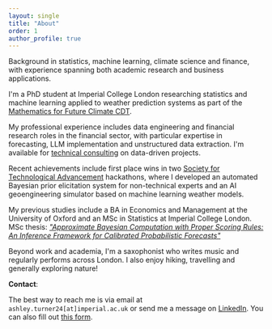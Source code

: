 ```yaml
---
layout: single
title: "About"
order: 1
author_profile: true
---
```


Background in statistics, machine learning, climate science and finance, with experience spanning both academic research and business applications.

I'm a PhD student at Imperial College London researching statistics and machine learning applied to weather prediction systems as part of the [Mathematics for Future Climate CDT](https://mfccdt.ac.uk/).

My professional experience includes data engineering and financial research roles in the financial sector, with particular expertise in forecasting, LLM implementation and unstructured data extraction. I'm available for [technical consulting](/technical_consulting/) on data-driven projects.

Recent achievements include first place wins in two [Society for Technological Advancement](https://ilikethefuture.com/) hackathons, where I developed an automated Bayesian prior elicitation system for non-technical experts and an AI geoengineering simulator based on machine learning weather models.

My previous studies include a BA in Economics and Management at the University of Oxford and an MSc in Statistics at Imperial College London. MSc thesis: *["Approximate Bayesian Computation with Proper Scoring Rules: An Inference Framework for Calibrated Probabilistic Forecasts"](/MSc_Thesis.pdf)*

Beyond work and academia, I'm a saxophonist who writes music and regularly performs across London. I also enjoy hiking, travelling and generally exploring nature!

**Contact**: 

The best way to reach me is via email at 
```ashley.turner24[at]imperial.ac.uk``` 
or send me a message on [LinkedIn](https://www.linkedin.com/in/ashleygturner). You can also fill out [this form](/contact/).

<!-- OLD CONTENT:
Background in **statistics, machine learning, climate science and economics**, with experience spanning both academic research and business applications.

Undertaking a PhD in **statistics and machine learning** researching **extrapolation, uncertainty quantification and machine learning weather prediction methods** as part of the [Mathematics for Future Climate CDT](https://mfccdt.ac.uk/) at **Imperial College London**. Previous studies include **BA Economics and Management** at the **University of Oxford** and **MSc Statistics** at **Imperial College London**.

Professional experience includes **data engineering** and **financial research** roles in the financial sector, with particular expertise in **forecasting**, **application and implementation of LLMs** and **unstructured data extraction**.

Beyond technical work, I play the saxophone, regularly performing and writing jazz music. I also enjoy hiking, travelling and generally being in nature!

The best way to reach me is via e-mail at ```ashley.turner24[at]imperial.ac.uk```.
-->
